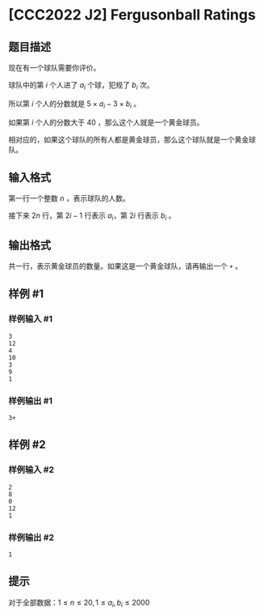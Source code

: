 # [CCC2022 J2] Fergusonball Ratings

## 题目描述

现在有一个球队需要你评价。

球队中的第 $i$ 个人进了 $a_i$ 个球，犯规了 $b_i$ 次。

所以第 $i$ 个人的分数就是 $5\times a_i-3\times b_i$ 。

如果第 $i$ 个人的分数大于 $40$ ，那么这个人就是一个黄金球员。

相对应的，如果这个球队的所有人都是黄金球员，那么这个球队就是一个黄金球队。

## 输入格式

第一行一个整数 $n$ ，表示球队的人数。

接下来 $2n$ 行，第 $2 i - 1$ 行表示 $a_i$，第 $2 i$ 行表示 $b_i$ 。

## 输出格式

共一行，表示黄金球员的数量。如果这是一个黄金球队，请再输出一个 `+` 。

## 样例 #1

### 样例输入 #1
```
3
12
4
10
3
9
1
```

### 样例输出 #1

```
3+
```

## 样例 #2

### 样例输入 #2
```
2
8
0
12
1
```

### 样例输出 #2

```
1
```

## 提示

对于全部数据：$1\le n\le 20,1\le a_i,b_i\le2000$
